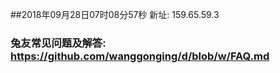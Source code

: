##2018年09月28日07时08分57秒 新址: 159.65.59.3
### 兔友常见问题及解答: https://github.com/wanggonging/d/blob/w/FAQ.md
